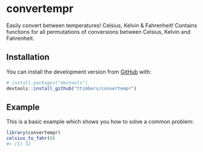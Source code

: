
<!-- README.md is generated from README.Rmd. Please edit that file -->

# convertempr

<!-- badges: start -->

<!-- badges: end -->

Easily convert between temperatures\! Celsius, Kelvin & Fahrenheit\!
Contains functions for all permutations of conversions between Celsius,
Kelvin and Fahrenheit.

## Installation

You can install the development version from
[GitHub](https://github.com/) with:

``` r
# install.packages("devtools")
devtools::install_github("ttimbers/convertempr")
```

## Example

This is a basic example which shows you how to solve a common problem:

``` r
library(convertempr)
celsius_to_fahr(0)
#> [1] 32
```
